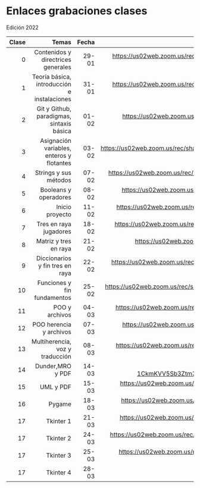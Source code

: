 # Enlaces grabaciones clases

Edición 2022

|Clase|Temas|Fecha|Enlace|
|--:|--:|--:|--:|
| 0 | Contenidos y directrices generales |29-01|https://us02web.zoom.us/rec/share/G52mmcf9oP2P1b8i_CskRoAyTv7ovT8iD90ACV-4W8-AFqc41WROJBp46UY3pYeS.v8XkjhONIhndPbTz?startTime=1643486893000 (Passcode: dtnN=3Q&)|
| 1 | Teoría básica, introducción e instalaciones |31-01|https://us02web.zoom.us/rec/share/YEaN6dRg4suPYDvBbCIdw8KNVp1Vjw9_bIEaiD6OQQTdXo98n3fW-JQoZbVsh-hh.jdYYH4HHi3T4Xx9O?startTime=1643673183000 (Passcode: bdWKd$k5)|
| 2 | Git y Github, paradigmas, sintaxis básica|01-02| https://us02web.zoom.us/rec/share/hyBNbQW7N6UFQLdMTKy8LT1rlXnFG7X3rssp_5_TDw4bHLs8qLl5DI78mUr9l9D-.xVlmzvgi8AtblKiU?startTime=1643756944000 (Passcode: 5b+DY!tq) |
| 3 | Asignación variables, enteros y flotantes |03-02| https://us02web.zoom.us/rec/share/LrdMMmcpk261Hb5CbRsFVq1Wx7En06FlAn7wQA7KwEAoqYxsj5Y2U_EPaDWJIhLQ.RQN1eNOHaEmqJum6?startTime=1643929719000 (Passcode: K$%jhbh54gvhg5.0) |
| 4 | Strings y sus métodos |07-02| https://us02web.zoom.us/rec/share/CYJtpETVwA3lym6m5sWhFVKq6r-f3aLpt3gxL5M8GrqwaSLoNfdKSfQKAoKWsTkP.rATMPFEBGQZpqw7Q?startTime=1644275426000 (Passcode: WjN6S^7T) |
| 5 | Booleans y operadores | 08-02 | https://us02web.zoom.us/rec/share/ar-ufLwszUwnk7FmU1alHH5aTpUPce3LlfwaZ8wlmJu6KkMZERgmeAVjqsJy3k3Z.YeBf0h-p1jKfke2p?startTime=1644361722000 (Passcode: mBGY?2RV) |
| 6 | Inicio proyecto | 11-02 | https://us02web.zoom.us/rec/share/lAj2CxXYbSiRXCs0cDvFgOdbcGTNV2TSzaInz85PDnpsfLEuJQX9LxwMV5IIQaNU.mE9jA9gDMwXpTPlS?startTime=1644621265000 (Passcode: UBU1fy&^) |
| 7 | Tres en raya jugadores | 18-02 | https://us02web.zoom.us/rec/share/KXATMFPUn5XfwgwDyw1s5L9A1wzkxr4WY7aVVlKcOTb_9-yrecU7pkQEIQm99Kcx.Suq191iIeZE4ujpq?startTime=1645225747000 (Passcode: CQa9QL*d) |
| 8 | Matriz y tres en raya | 21-02 | https://us02web.zoom.us/rec/share/c_rbzaQ7hY405ujSclUXU7JxJBkfLnZla2bIGLiXDxEfpQKlJz_xP9TefkHm2-s.vAozeWzKH6XI16Fa?startTime=1645485018000 (Passcode: Bt%Ml#6h)) |
| 9 | Diccionarios y fin tres en raya | 22-02 | https://us02web.zoom.us/rec/share/J38_BYm3i8pQW7NY3DTcNDo1qbZOTPN3O_QB0yyY3MysRRYX0kktI6y7DKTVV7Sv.kRsoHpH1jglDsPrb?startTime=1645571545000 (Passcode: JC&vP%W6) |
| 10 | Funciones y fin fundamentos | 25-02 | https://us02web.zoom.us/rec/share/AGGFnbFhCHWn-kEcuGUBbXxd4BVTTzCgZPXjFNvofgvK-paNBG658qoR9-bywR4M.rHb_MhSuSowA5BAI?startTime=1645831036000 (Código de acceso: b1tgJh3!) |
| 11 | POO y archivos | 04-03 | https://us02web.zoom.us/rec/share/9UtNhplAb4dVTb7hbx_hfdw3kOSCqFkQ0l4b77cBIfnbVd0Pee9GdG9hCF7Y3F-i.-nr0-1hdkbMWqSeW?startTime=1646435560000 (Código de acceso: 3z#$IW@=) |
| 12 | POO herencia y archivos | 07-03 | https://us02web.zoom.us/rec/share/BIh6pHM4tKUhFtpgaMjnyGq0fo71SQBexOK7lp0iiHZTSSsv-an8-Lfb3riYcG4w.Cw6JBbn1Cwes94fV?startTime=1646694729000 (Código de acceso: QN$b.C5B) |
| 13 | Multiherencia, voz y traducción | 08-03 | https://us02web.zoom.us/rec/share/uzsP4NzNSoW9T5X5Wdyne47KlIrN4awaz90QP41Wl4405waD9qtlGU3bJetJsy--.PicIwcdoQhaz_CWy?startTime=1646781146000 (Código de acceso: @DQS$U*8) |
| 14 | Dunder,MRO y PDF | 14-03 | https://us02web.zoom.us/rec/share/1UW8TEIerZesA49-FWy5b0AOBoCc-1CkmKVV5Sb3Ztm3BEq8FU3RoFsAFV7a85te.ddQWSQQ2BgFZxNOM?startTime=1647302157000 (Código de acceso: 0b*zT@vY)) |
| 15 | UML y PDF| 15-03 | https://us02web.zoom.us/rec/share/mzbREyjC4-8RIA4wIqw1c-vx2AWNFlsYlSJurMunfty-c7t7VTj493nQE9M8EZVS.EKL8-IbE_AqNb1HC?startTime=1647386029000 (Código de acceso: 8m+L^JFZ) |
| 16 | Pygame | 18-03 | https://us02web.zoom.us/rec/share/olmAbKq9_sIQ5-QdQxF1_Uo7CKxylHNTJph60JlefgWGd-MGiq8DPDMmIYW5SFbx.5jkoID3Anj_Il6mE?startTime=1647644924000 (Código de acceso: 2#L1*2zF) |
| 17 | Tkinter 1 | 21-03 | https://us02web.zoom.us/rec/share/CMUXXHIfAxv_-_qs5Wosis8T9y9hRNPFpwGZ2ksGZPR6eFkkexjMSI9T_h64v20T.EBib-d6K9nOY0VPI?startTime=1647904282000 (Código de acceso: fF$v*8$L) |
| 17 | Tkinter 2 | 24-03 | https://us02web.zoom.us/rec/share/CMMGTxMUrB4zyfl7Zc8thNaLMQk2h3E4ZSBepHwBxk2kNDCpA0X9ZxP5jVGf5gmo.V_MgAqrRRcGDf_fX?startTime=1648163219000 (Código de acceso: m7Q&kHZ6) |
| 17 | Tkinter 3 | 25-03 | https://us02web.zoom.us/rec/share/J4dEoj2SDeCxjVG-SVhE-tSCqa1ei2B-dBSN4Ow-wsyFfWeY8pTWD77JeitC0aJC.Izn66fp6MhIkCo9T?startTime=1648250069000 (Código de acceso: Bq?zL7MW) |
| 17 | Tkinter 4 | 28-03 | ) |

